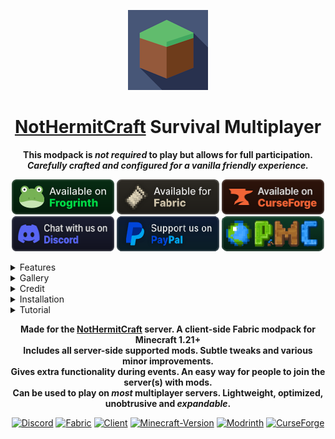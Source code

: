 <p align="center"><img src="https://github.com/mining-also-crafting/NHC/blob/main/branding/128x128.png?raw=true" height="128" alt="icon"></p>
<h1 align="center"><a href="https://www.planetminecraft.com/server/nothermitcraft">NotHermitCraft</a> Survival Multiplayer</h1>
<p align="center"><b>This modpack is <i>not required</i> to play but allows for full participation.</b> </br>
<b><i>Carefully crafted and configured for a vanilla friendly experience.</i></b></p>
<p align="center">
    <a href="https://modrinth.com/modpack/nhc/versions"><img src="https://github.com/mining-also-crafting/NHC/blob/main/branding/badges/cozy_frogrinth.png?raw=true" alt="Modrinth"></a>
    <a href="https://modrinth.com/modpack/nhc/versions?l=fabric"><img src="https://github.com/mining-also-crafting/NHC/blob/main/branding/badges/cozy_fabric.png?raw=true" alt="Fabric"></a>
    <a href="https://www.curseforge.com/minecraft/modpacks/nhc/files"><img src="https://github.com/mining-also-crafting/NHC/blob/main/branding/badges/cozy_curseforge.png?raw=true" alt="CurseForge"></a>
    <br>
    <a href="https://discord.gg/spUkpDxJcz"><img src="https://github.com/mining-also-crafting/NHC/blob/main/branding/badges/cozy_discord.png?raw=true" alt="Discord"></a>
    <a href="https://github.com/mining-also-crafting/NHC/blob/main/.github/FUNDING.md"><img src="https://github.com/mining-also-crafting/NHC/blob/main/branding/badges/cozy-paypal.png?raw=true" alt="PayPal"></a>
    <a href="https://www.planetminecraft.com/server/nothermitcraft/"><img src="https://github.com/mining-also-crafting/NHC/blob/main/branding/badges/cozy-planetminecraft.png?raw=true" alt="Planet Minecraft"></a>
</p>


<!------------------------------------------------------------------>
<!------------------------------------------------------------------>
<!------------------------------------------------------------------>


<details><summary>Features</summary>

### Supported server-side:
- [**Armor Poser**](https://modrinth.com/mod/armor-poser) - Allows you to `shift-click` on an armor stand to configure it's pose.
- [**Cape Command**](https://modrinth.com/mod/cape-command) - Adds a `/cape` command to Minecraft, which allows you to use any cape you want.
- [**MiniHUD**](https://modrinth.com/mod/minihud) - A "mini F3" HUD, supported via [Servux](https://modrinth.com/mod/servux). Toggleable `press F6` and customizable. `press F8`
- <s> [**Shulker+**](https://modrinth.com/mod/shulker+) - Label Shulker boxes with an item dynamically rendered as an item frame on top. </s>
- [**Simple Voice Chat**](https://modrinth.com/mod/simple-voice-chat) - A working (proximity) voice chat in Minecraft! With [addon](https://modrinth.com/collection/dRaHAHzD) support. `press V`
- [**Status**](https://modrinth.com/mod/status) - Set a status. "Player does not want you to sleep" etc. `press U`

### Useful for SMP / events:
- [**Better Statistics Screen**](https://modrinth.com/mod/better-stats) - Better statistics screen.
- [**Bobby**](https://modrinth.com/mod/bobby) - Allows for render distances greater than the server's view-distance.
- [**Freecam (Modrinth Edition)**](https://modrinth.com/mod/freecam) - Take screenshots or position Litematica schematics. `press F4`
- [**Litematica**](https://modrinth.com/mod/litematica) - Easily bring your creations to the server. `press F12` (default "tool" is `minecraft:echo_shard`)
- [**More Chat History**](https://modrinth.com/mod/morechathistory) - Increases the maximum length of chat history.
- [**PictureSign**](https://modrinth.com/mod/picturesign) - Use signs to display pictures and videos from the web. _off by default_ `use mod menu`
- [**Remove Reloading Screen**](https://modrinth.com/mod/rrls) - Makes resource packs load in the background.
- [**Yet Another Bingo**](https://modrinth.com/mod/yet-another-minecraft-bingo) - A Bingo/Lockout mod used during events. Has extra utility when on the client.
- [**Zoomglass**](https://modrinth.com/mod/zoomglass) - Use a spyglass quickly, with a press of a button! A vanilla friendly zoom alternative. `press Z`

### Aesthetic:
- [**BetterF3**](https://modrinth.com/mod/betterf3) - Makes the debug HUD more human-readable. `press F3`
- [**Chat Heads**](https://modrinth.com/mod/chat-heads) - Player heads in the chat box. See who you're chatting with!
- [**Iris Shaders**](https://modrinth.com/mod/iris) - A shader pack loader. `press F9` to toggle, `press F10` for settings.
- [**LambDynamicLights**](https://lambdaurora.dev/projects/lambdynamiclights) - Adds dynamic lights.
- [**Model Gap Fix**](https://modrinth.com/mod/modelfix) - Fixes gaps in Block Models and Item Models.
- [**Paginated Advancements & Custom Frames**](https://modrinth.com/mod/paginatedadvancements) - Better advancements screen.
- [**Seamless**](https://modrinth.com/mod/seamless) - Connected outlines for Double Blocks like Beds and Doors!
- [**Sodium Extra**](https://modrinth.com/mod/sodium-extra) - A Sodium addon that adds various [toggles and tweaks](https://github.com/FlashyReese/sodium-extra-fabric/wiki/Features#sodium-extra-features).
 
### Tooltip / HUD:
- [**AppleSkin**](https://modrinth.com/mod/appleskin) - Food/hunger-related tooltips.
- [**Better Mount HUD**](https://modrinth.com/mod/better-mount-hud) - Shows your hunger while riding a mount.
- [**Durability Tooltip**](https://modrinth.com/mod/durability-tooltip) - Durability tooltip without F3+H.
- [**FuelInfo**](https://modrinth.com/mod/fuel-info) - Extended info for your fuel! Simply hover above progress arrows, flame icons and fuel gauges.
- [**Map Tooltip**](https://modrinth.com/mod/map-tooltip) - View maps from your inventory.
- [**Raised**](https://modrinth.com/mod/raised) - Raises the hotbar so the selector is not cut off!
- [**Scoreboard Overhaul**](https://modrinth.com/mod/scoreboard-overhaul) - An improved, cuter, and non-invasive scoreboard sidebar UI redesign for events.
- [**Shulker Box Tooltip**](https://modrinth.com/mod/shulkerboxtooltip) - View the contents of shulker boxes from your inventory.
- [**Status Effect Bars**](https://modrinth.com/mod/status-effect-bars) - An overlay to show the remaining duration of effects.

### Animations / Particles:
- [**Cake Chomps**](https://modrinth.com/mod/cake-chomps) - Adds sound and crumb particles when you eat cake.
- [**Eating Animation**](https://modrinth.com/mod/eating-animation) - A mod that adds sprite animations for edible and drinkable items.
- [**Falling Leaves**](https://modrinth.com/mod/fallingleaves) - Adds a neat little particle effect to leaf blocks for more leaf types.
- [**Make Bubbles Pop**](https://modrinth.com/mod/make_bubbles_pop) - Mod that makes bubble particles pop.
- [**Not Enough Animations**](https://modrinth.com/mod/not-enough-animations) - Bringing first-person animations to the third-person.
- [**Visuality**](https://modrinth.com/mod/visuality) - Little visual improvements by adding subtle new particles.
- [Satin Free Wakes](https://modrinth.com/mod/satin-free-wakes) - Adds splashes and wakes while traveling on water.

<details><summary><h3>Performance</h3></summary>

- [**Cull Less Leaves**](https://modrinth.com/mod/cull-less-leaves) - Cull leaves while looking hot!
- [**Entity Culling**](https://modrinth.com/mod/entityculling) - Using async path-tracing to hide Block-/Entities that are not visible.
- [**FerriteCore**](https://modrinth.com/mod/ferrite-core) - Memory usage optimizations.
- [**ImmediatelyFast**](https://modrinth.com/mod/immediatelyfast) - Speed up immediate mode rendering in Minecraft.
- [**lazy-language-loader**](https://modrinth.com/mod/lazy-language-loader) - Improves loading times when changing your language.
- [**Lithium**](https://modrinth.com/mod/lithium) - No-compromises game logic/server optimization mod.
- [**ModernFix**](https://modrinth.com/mod/modernfix) - All-in-one mod that improves performance, reduces memory usage, and fixes many bugs.
- [**Sodium**](https://modrinth.com/mod/sodium) - The fastest and most compatible rendering optimization mod for Minecraft.

</details>

<details><summary><h3>Library / API</h3></summary>

- [**Architectury API**](https://modrinth.com/mod/architectury-api) - An intermediary api aimed to ease developing multiplatform mods.
- *[**CIT Resewn**](https://modrinth.com/mod/cit-resewn) - Custom Item Textures for resource packs.
- [**Cloth Config API**](https://modrinth.com/mod/cloth-config) - Configuration Library for Minecraft Mods.
- *[**Continuity**](https://modrinth.com/mod/continuity) - Allows for efficient connected textures.
- *[**[EMF] Entity Model Features**](https://modrinth.com/mod/entity-model-features) - Custom Entity Model replacement mod.
- *[**[ETF] Entity Texture Features**](https://modrinth.com/mod/entitytexturefeatures) - Emissive, Random & Custom textures for entities.
- [**Fabric API**](https://modrinth.com/mod/fabric-api) - Lightweight and modular API providing common hooks and intercompatibility measures utilized by mods using the Fabric toolchain.
- [**Fabric Language Kotlin**](https://modrinth.com/mod/fabric-language-kotlin) - This is a mod that enables usage of the Kotlin programming language for Fabric mods.
- [**Indium**](https://modrinth.com/mod/indium) - Sodium addon providing support for the Fabric Rendering API, based on Indigo.
- *[**OptiGUI**](https://modrinth.com/mod/optigui) - Custom GUI textures.
- [**MaLiLib**](https://modrinth.com/mod/malilib) - A library mod for client-side mods. Contains common/shared code of masa's mods.
- [**Polymer**](https://modrinth.com/mod/polymer) - Library for creating better server side content during events. Has extra utility when on the client.
- [**Reese's Sodium Options**](https://modrinth.com/mod/reeses-sodium-options) - Alternative Options Menu for Sodium.
- *[**Sodium Shadowy Path Blocks**](https://modrinth.com/mod/sodium-shadowy-path-blocks) - Reintroduces vanilla-like smooth lighting to non-full blocks.
- [**SuperMartijn642's Config Lib**](https://modrinth.com/mod/supermartijn642s-config-lib) - Config Lib makes dealing with config files just a bit easier.
- [**TCDCommons API**](https://modrinth.com/mod/tcdcommons) - TheCSDev's personal library mod for the Minecraft modding enviroment.
- [**Text Placeholder API**](https://modrinth.com/mod/placeholder-api) - Placeholder and Text manipulation library for your Minecraft mods.
- [**WATERMeDIA**](https://modrinth.com/mod/watermedia) - Library and API using VLC for multimedia integration with Minecraft.
- [**YetAnotherConfigLib (YACL)**](https://modrinth.com/mod/yacl) - A builder-based configuration library for Minecraft.

***OptiFine format**
</details>

<details><summary><h3>Modpack specific</h3></summary>

- [**Debugify**](https://modrinth.com/mod/debugify) - Fixes Minecraft bugs found on the bug tracker.
- [**Desired Servers**](https://modrinth.com/mod/desired-servers) - The NHC server will always be listed.
- [**No Chat Reports**](https://modrinth.com/mod/no-chat-reports) - Makes chat unreportable.
- [**Main Menu Credits**](https://modrinth.com/mod/main-menu-credits) - Adds information to the user's title screen.
- [**Mod Menu**](https://modrinth.com/mod/modmenu) - Adds a mod menu to view the list of mods you have installed.
- [**Your Options Shall Be Respected (YOSBR)**](https://modrinth.com/mod/yosbr) - Allows default config and options.

</details>

</details>


<!------------------------------------------------------------------>
<!------------------------------------------------------------------>
<!------------------------------------------------------------------>


<details><summary>Gallery</summary>

### See the [Modrinth gallery](https://modrinth.com/modpack/nhc/gallery) instead.

</details>


<!------------------------------------------------------------------>
<!------------------------------------------------------------------>
<!------------------------------------------------------------------>


<details><summary>Credit</summary>

### Resource Packs:
- [**Axolotl Bucket Variants**](https://modrinth.com/mod/axolotl-bucket-variants) - Shows the axolotl variant in buckets. ([CIT](https://modrinth.com/mod/cit-resewn))
- [**Enchanted Books from Mars**](https://modrinth.com/mod/different-textures-for-enchanted-books) - Changes textures of enchanted books for better clarity. ([CIT](https://modrinth.com/mod/cit-resewn))
- [**Fast Better Grass**](https://modrinth.com/resourcepack/fast-better-grass) - Makes grass and related blocks use the top texture on the sides. _off by default._
- [**Fresh Animations**](https://modrinth.com/resourcepack/fresh-animations) - Make your game like the trailers! Dynamic animated entities. ([EMF](https://modrinth.com/mod/entity-model-features)) _off by default_
- [**In-Game Brewing Guide**](https://modrinth.com/resourcepack/in-game-brewing-guide) - Easily brew potions within the "Brewing Stand" UI.
- [**No Z-Fighting**](https://modrinth.com/resourcepack/no-z-fighting) - Fixes _many_ of those annoying flickering glitches.
- [**Recolourful Containers GUI + HUD**](https://modrinth.com/resourcepack/recolourful-containers-gui) -  Immersive, interesting and colourful GUIs. ([OptiGUI](https://modrinth.com/mod/optigui)) _off by default_
- [**Señor Bumbo Cacteeni**](https://www.planetminecraft.com/texture-pack/se-or-bumbo-cacteeni/) - by [**ShamanDorn**](https://www.planetminecraft.com/member/shamandorn/) on PlanetMinecraft but updated/fixed.
<details><summary>NHC Resources - All of the NHC resource packs squashed together.</summary>

- Minecraft (1.21.2) - Adds the new banner patterns and redstone torches.
- Panorama - Title screen panorama with screenshots from NHC.
- <s>Server Resources - Saves you downloading the pack every time you join.</s>
- Tweaks - Colourful ping, unique dyes and enchanted book tweaks.
- Waxed - Subtle indication when copper items in a GUI are waxed.

([download](https://github.com/mining-also-crafting/NHC/releases/tag/Resources))
</details>

### Shader Packs:
- [Complementary Shaders - Reimagined](https://modrinth.com/shader/complementary-reimagined) - Preserving the elements of Minecraft with exceptional quality, detail, and performance. ([Iris](https://modrinth.com/mod/iris)) `press F9` to toggle. _off by default_
- [**Mellow**](https://modrinth.com/shader/mellow) - A painterly aesthetic. It's easy on your eyes and on your computer! ([Iris](https://modrinth.com/mod/iris)) `press F10` for settings. _off by default_

### Mods:
- [1.21 Moddermore list](https://moddermore.net/list/ZJoJFERNPKft)
- [1.21.1 Moddermore list](https://moddermore.net/list/K8yXuoQjAp1w)

### Resources:
- [Devin's Badges](https://github.com/intergrav/devins-badges)
- [Differentunic](https://cdna.artstation.com/p/assets/images/images/031/984/672/large/max-timbs-cube-wallpaper.jpg?1605140192)
- [Frogrinth Badges](https://github.com/rotgruengelb/some-badges/tree/main/Frogrinth)
- [Moddermore](https://moddermore.net/)
- [Shields.io](https://shields.io/)

### Tools:
- [PackSquash](https://github.com/ComunidadAylas/PackSquash) is a Minecraft: Java Edition resource and data pack optimizer which aims to achieve the best possible compression, performance, and protection, improving pack distribution, storage, and in-game load times.
- [packwiz](https://github.com/packwiz/packwiz) is a command line tool for creating Minecraft modpacks. Instead of managing JAR files directly, packwiz creates TOML metadata files which can be easily version-controlled and shared with git (see an example pack [here](https://github.com/packwiz/packwiz-example-pack))
- [Parse Minecraft Log](https://muddrdev.com/minecraft/parseLog.html). Paste in the log file. Parse Log.

</details>


<!------------------------------------------------------------------>
<!------------------------------------------------------------------>
<!------------------------------------------------------------------>


<details><summary>Installation</summary>


| Minecraft | ? | Status |
|---|---|---|
| 1.21 | ❌ | contains critical exploits |
| 1.21.1 | ✅ | supported |


## Modrinth

### You can create and play Modrinth modpacks using the [Modrinth App](https://modrinth.com/app).
To play a Modrinth modpack using the app, click the `Browse` button on the left side of the launcher.\
Click the search bar and search `NHC`. Then, click `Install` and wait for the modpack to be installed.\
To play, click `Jump back in` at the top or `Library` button on the left side of the launcher.
### If you downloaded a [.mrpack file](https://modrinth.com/modpack/nhc/versions), you can import the modpack instead.
To import a Modrinth modpack using the app, click the "Create profile" button on the left side of the launcher.\
Click `From File` then, click `Import from file` and locate the file. Then, click `Open`.\
Wait for the modpack to be installed. To play, click `Jump back in` or `Library` button on the left side of the launcher. \
Finally, hover your cursor over the modpack and click the green `Play` button.

<details><summary><h3>Other Settings</h3></summary>

Click on the `NHC` instance in the Modrinth app, found in `Jump back in` or `Library`. \
Click `Options` and scroll down...

In the `Java` section, find `Java arguments` and click the `Enter java arguments` bar. \
Enter these java arguments into the field: `-XX:+UnlockExperimentalVMOptions -XX:+UseG1GC -XX:G1NewSizePercent=20 -XX:G1ReservePercent=20 -XX:MaxGCPauseMillis=50 -XX:G1HeapRegionSize=32M` \
Then, find `Java memory` and allocate `4096` mb

Finally, in the `Modpack` section, find `Unlock instance` and click `Unlock` then `Unlock` again. (may cause conflicts) \
After unlocking, you can click `Content` on the left of the launcher, then click `Add content` to make additions. \
The pack will remain linked, and you can still change versions. Only mods listed in the modpack will be modified on version changes.

<details><summary>What do the Java arguments do?</summary>

`-XX:+UnlockExperimentalVMOptions` \
Enables experimental JVM features for possible performance gains.

`-XX:+UseG1GC` \
Activates the G1 Garbage Collector to reduce lag spikes from garbage collection.

`-XX:G1NewSizePercent=20` \
Allocates 20% of heap to new objects, optimizing memory for Minecraft's frequent object creation.

`-XX:G1ReservePercent=20` \
Reserves 20% of heap as a buffer, ensuring stable performance under high memory demands.

`-XX:MaxGCPauseMillis=50` \
Targets a 50ms max garbage collection pause, reducing lag during gameplay.

`-XX:G1HeapRegionSize=32M` \
Sets G1 heap regions to 32 MB, improving memory management for large Minecraft heaps.

</details>

</details>



---



## Prism or MultiMC

> You need Java 21 to play the game.
### Alternatively, you could use [Prism Launcher](https://prismlauncher.org/) or [MultiMC](https://multimc.org/).
To play a modpack using Prism or MultiMC, click the `Add Instance` button in the top left of the launcher. \
Click the `Modrinth` tab on left. Click the search bar and search `NHC`. \
Then, click `OK` and wait for the modpack to be installed. To play, double click the modpack icon.
### Or import the [.mrpack file](https://modrinth.com/modpack/nhc/versions) / [CurseForge .zip file](https://www.curseforge.com/minecraft/modpacks/nhc/files)
To import, simply drag the file onto the Launcher and click `OK`. \
Or click the `Add Instance` button at the top of the launcher. Click the `Import` tab on left and locate the file. \
Then, click `OK` and wait for the modpack to be installed. To play, double click the modpack icon.

<details><summary><h3>Other Settings</h3></summary>

Right click on the `NHC` instance in the app, and click `Edit`. Then, click `Settings` on the left hand side.

In the `Java` section, find and check `Memory` and allocate `4096` MiB \
Lastly find and check `Java arguments` and enter these java arguments into the field: `-XX:+UnlockExperimentalVMOptions -XX:+UseG1GC -XX:G1NewSizePercent=20 -XX:G1ReservePercent=20 -XX:MaxGCPauseMillis=50 -XX:G1HeapRegionSize=32M`

In the `Miscellaneous` section, find and check `Set a server to join on launch`. \
Enter the NotHermitCraft IP into the field `213.170.135.130:25645`.

<details><summary>What do the Java arguments do?</summary>

`-XX:+UnlockExperimentalVMOptions` \
Enables experimental JVM features for possible performance gains.

`-XX:+UseG1GC` \
Activates the G1 Garbage Collector to reduce lag spikes from garbage collection.

`-XX:G1NewSizePercent=20` \
Allocates 20% of heap to new objects, optimizing memory for Minecraft's frequent object creation.

`-XX:G1ReservePercent=20` \
Reserves 20% of heap as a buffer, ensuring stable performance under high memory demands.

`-XX:MaxGCPauseMillis=50` \
Targets a 50ms max garbage collection pause, reducing lag during gameplay.

`-XX:G1HeapRegionSize=32M` \
Sets G1 heap regions to 32 MB, improving memory management for large Minecraft heaps.

</details>

</details>

<h3>How to <a href="https://prismlauncher.org/download/">Download</a> Prism Launcher and <a href="https://prismlauncher.org/wiki/getting-started/installing-java/#selecting-java">install Java 21</a>.
</h3>

> Blog: [Setting up the Prism launcher: why and how to do it](https://www.planetminecraft.com/blog/guide-setting-up-the-prism-launcher-why-and-how-to-do-it/). by ShelLuser. \
> Wiki: [Prism Launcher Wiki](https://prismlauncher.org/wiki/#welcome-to-the-prism-launcher-wiki!). (Official) \
> Video: [How to Use Prism Launcher (Tutorial)](https://www.youtube.com/watch?v=CA2fdUzChCo&t=46s). by BillyDaBongo.

</details>


<!------------------------------------------------------------------>
<!------------------------------------------------------------------>
<!------------------------------------------------------------------>


<details><summary>Tutorial</summary>

### Default Key Binds
`Options...` > `Controls...` > `Key Binds...` \
Identical to vanilla Minecraft with some additional key binds:

Inventory
- Zoom - `Z` (requires you to have a [Spyglass](https://minecraft.wiki/w/Spyglass#Obtaining) in your inventory, thanks to [Zoomglass](https://modrinth.com/mod/zoomglass))

Miscellaneous 
- Open Status GUI - `U` - Allows you set a status which can be seen in the player list. `hold TAB`

Freecam
- Toggle Freecam - `F4` - Come out of your body and fly around. (with limitations)

Voice Chat \
press `V` to set up [Simple Voice Chat](https://modrinth.com/plugin/simple-voice-chat)! ([Client Setup](https://modrepo.de/minecraft/voicechat/wiki/client_setup))
- Disable Voice Chat - `N`
- Hide Voice Icons - `H`
- Mute Microphone - `M`
- Push to Talk - `Not bound`
- Voice Chat GUI - `V`
- Voice Chat Group - `G`
Everything can be configured through the `V` menu

Iris
- Shader Pack Selection Screen - `F10`
- Toggle Shaders - `F9` _off by default_

PictureSign
- Copy Text from Sign - `Not bound` by default

Scoreboard Overhaul
- Show / Expand Scoreboard - `Not bound` by default

Yet Another Bingo
- View Bingo Card - `Not bound` by default

Keys not listed in key binds
- Toggle MiniHUD - `F6`
- Toggle Light Level Overlay - `F7`
- Open MiniHUD GUI - `F8`
- Open Litematica GUI - `F12`

### Settings
Some minor default options have been included for convenience. See them [here](https://github.com/mining-also-crafting/NHC/blob/main/Packwiz/config/yosbr/options.txt). \
The `Video Settings...` screen has been expanded. (thanks to [Reese's Sodium Options](https://modrinth.com/mod/reeses-sodium-options) and it's dependencies) \
Mods can be easily configured in-game by clicking the `Mods` button and double clicking the mod. (thanks to [Mod Menu](https://modrinth.com/mod/modmenu))



---



### How to use [Shaders](https://modrinth.com/mod/iris)?

> Video: Section of [How To Download & Install Iris Shaders](https://www.youtube.com/watch?v=dq7EQrO0jYU&t=262s) by The Breakdown.

`Options...` > `Video Settings...` > `Shader Packs...` or press `F10` in game. \
Click the shader pack you want to use then click `done`. \
You can "+Drag and Drop [Shader Packs](https://modrinth.com/shaders) to add" them to the client in the Shaderpack Selection Screen.

[Complementary Shaders - Reimagined](https://modrinth.com/shader/complementary-reimagined) and [**Mellow**](https://modrinth.com/shader/mellow) are off by default. \
Both come with slightly tweaked settings based on "potato" settings, though it's recommended to play around with `Shader Pack Settings...` to suit your tastes.



---



### How to use [Litematica](https://modrinth.com/mod/litematica)?
> Wiki: See [Litematica GitHub Wiki](https://github.com/maruohon/litematica/wiki) by masa. \
> Video [How to use MiniHud and Litematica](https://www.youtube.com/watch?v=Z0Li5CPAyns) by LogicalGeekBoy. \
> Video: [How To Use Litematica | Minecraft 1.21 Tutorial](https://www.youtube.com/watch?v=aRaqyKPRWQE&t=21s) by SaminUP.

The default main menu hotkey is `F12` instead of `M`. \
The default `toolItem` is `minecraft:echo_shard` instead of `minecraft:stick`.



---



### What can MiniHUD do?
> Good amount of info on the [CurseForge page](https://www.curseforge.com/minecraft/mc-mods/minihud). \
> Video [How to use MiniHud and Litematica](https://www.youtube.com/watch?v=Z0Li5CPAyns) by LogicalGeekBoy.

On the SMP server, type `/seed` to see slime chunks.

The default main menu hotkey is `F8` instead of `H + C`. \
The default toggle hotkey is `F6` instead of `H`.
Toggle the Light Level Overlay with `F7` by default.

Default
- player coordinates.
- the direction you're facing.
- horse speed. (while looking at or riding a horse)
- horse jump height. (while looking at or riding a horse)

Everything can be configured from the in-game config menu.
<details><summary>Warning about the Sphere shape</summary>

The sphere shape is currently slightly broken since the mod update for MC 1.18, where the shape generation was rewritten. The sphere is currently slightly crooked at least on one side. See this [GitHub issue](https://github.com/maruohon/minihud/issues/215).

As a temporary workaround you may be able to use the Adjustable Spawn Sphere shape instead, as it uses different generation code. However that sphere is not perfectly symmetrical horizontally vs. vertically due to how the boundary condition works.
</details>



---



### PictureSign?
> Wiki [How to use Picture Sign](https://www.midnightdust.eu/wiki/picturesign/). \
> Video [(teaser) Watch videos in Minecraft](https://www.youtube.com/watch?v=ZGGgSAkPWm0).

This mod allows you to participate with Deepslate Cinemas and gives extra functionality during other events.

Impressive but easily obtrusive. It has been turned off by default to prevent this. \
To make use of this mod for special occasions, change the following settings using Mod Menu: \
(`ESC`) > `Mods` > `PictureSign` \
`Enable Pictures` > `Yes` \
`Enable Multimedia` > `Yes`



---



<h3>How to <a href="https://prismlauncher.org/download/">Download</a> Prism Launcher and <a href="https://prismlauncher.org/wiki/getting-started/installing-java/#selecting-java">install Java 21</a>.
</h3>

> Blog: [Setting up the Prism launcher: why and how to do it](https://www.planetminecraft.com/blog/guide-setting-up-the-prism-launcher-why-and-how-to-do-it/). by ShelLuser. \
> Wiki: [Prism Launcher Wiki](https://prismlauncher.org/wiki/#welcome-to-the-prism-launcher-wiki!). (Official) \
> Video: [How to Use Prism Launcher (Tutorial)](https://www.youtube.com/watch?v=CA2fdUzChCo&t=46s). by BillyDaBongo.



---



</details>


<!------------------------------------------------------------------>
<!------------------------------------------------------------------>
<!------------------------------------------------------------------>


<p align="center"><b>Made for the <a href="https://www.planetminecraft.com/server/nothermitcraft">NotHermitCraft</a> server. A client-side Fabric modpack for Minecraft 1.21+ <br>
Includes all server-side supported mods. Subtle tweaks and various minor improvements.<br>
Gives extra functionality during events. An easy way for people to join the server(s) with mods. <br>
Can be used to play on <i>most</i> multiplayer servers. Lightweight, optimized, unobtrusive and <i>expandable</i>.</b> </p>
<p align="center">
    <a href="https://discord.gg/spUkpDxJcz"><img src="https://img.shields.io/discord/643543835091140628?logo=discord&color=%237289da"alt="Discord"></a>
    <a href="https://modrinth.com/modpack/nhc/versions?l=fabric"><img src="https://img.shields.io/badge/mod%20loader-fabric-d64541?style=flat-square" alt="Fabric"></a>
    <a href="https://modrinth.com/modpack/nhc/versions"><img src="https://img.shields.io/badge/environment-client-1976d2?style=flat-square" alt="Client"></a>
    <a href="https://modrinth.com/modpack/nhc/versions"><img src="https://img.shields.io/modrinth/game-versions/uWHiMfTv?color=%2355FF55" alt="Minecraft-Version"></a>
    <a href="https://modrinth.com/modpack/nhc/versions"><img src="https://img.shields.io/modrinth/dt/uWHiMfTv?style=flat-square&logo=modrinth&logoColor=%233DBE71&color=%233DBE71" alt="Modrinth"></a>
    <a href="https://www.curseforge.com/minecraft/modpacks/nhc/files"><img src="https://img.shields.io/curseforge/dt/946014?logo=curseforge&logoColor=%23FF5F1F&color=%23FF5F1F" alt="CurseForge"></a></p>
